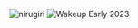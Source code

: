 ![nirugiri](https://img.shields.io/static/v1?label=nirugiri&message=1293181&color=ff69b4)
![Wakeup Early 2023](https://img.shields.io/badge/Wakeup_Early_2023-0/0-blue)
